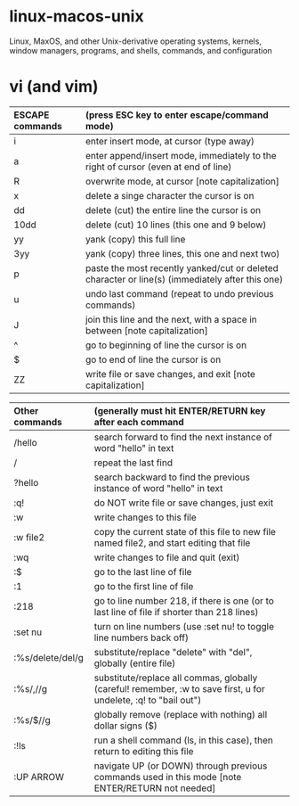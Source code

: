 # linux-macos-unix
Linux, MaxOS, and other Unix-derivative operating systems, kernels, window managers, programs, and shells, commands, and configuration

# vi (and vim)

| ESCAPE commands  | (press ESC key to enter escape/command mode) |
| :------------ | :------------|
| i | enter insert mode, at cursor (type away) |
| a | enter append/insert mode, immediately to the right of cursor (even at end of line) |
| R | overwrite mode, at cursor [note capitalization]|
| x | delete a singe character the cursor is on |
| dd | delete (cut) the entire line the cursor is on |
| 10dd | delete (cut) 10 lines (this one and 9 below) |
| yy | yank (copy) this full line |
| 3yy | yank (copy) three lines, this one and next two) |
| p | paste the most recently yanked/cut or deleted character or line(s) (immediately after this one) |
| u | undo last command (repeat to undo previous commands) |
| J | join this line and the next, with a space in between [note capitalization]|
| ^ | go to beginning of line the cursor is on |
| $ | go to end of line the cursor is on |
| ZZ | write file or save changes, and exit [note capitalization]|

| Other commands | (generally must hit ENTER/RETURN key after each command | 
| :------------ | :------------|
| /hello | search forward to find the next instance of word "hello" in text |
| / | repeat the last find |
| ?hello | search backward to find the previous instance of word "hello" in text |
| :q! | do NOT write file or save changes, just exit |
| :w | write changes to this file |
| :w file2 | copy the current state of this file to new file named file2, and start editing that file |
| :wq | write changes to file and quit (exit) |
| :$ | go to the last line of file |
| :1 | go to the first line of file |
| :218 | go to line number 218, if there is one (or to last line of file if shorter than 218 lines) |
| :set nu | turn on line numbers (use :set nu! to toggle line numbers back off) 
| :%s/delete/del/g | substitute/replace "delete" with "del", globally (entire file) |
| :%s/,//g | substitute/replace all commas, globally (careful! remember, :w to save first, u for undelete, :q! to "bail out") |
| :%s/\$//g | globally remove (replace with nothing) all dollar signs ($) |
| :!ls | run a shell command (ls, in this case), then return to editing this file |
| :UP ARROW | navigate UP (or DOWN) through previous commands used in this mode [note ENTER/RETURN not needed] |

